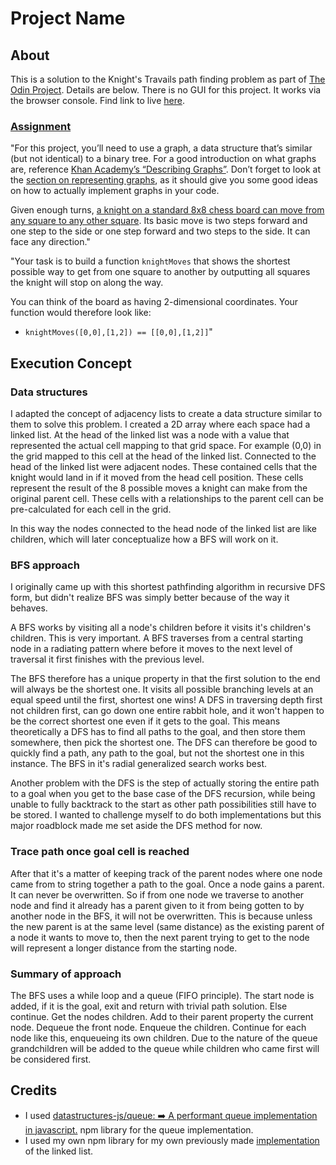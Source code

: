 # Project Name

## About

This is a solution to the Knight's Travails path finding problem as part of [The Odin Project](https://www.theodinproject.com/dashboard). Details are below. There is no GUI for this project. It works via the browser console.
Find link to live [here](https://kaglet.github.io/knights_travails/).

### [Assignment](https://www.theodinproject.com/lessons/javascript-knights-travails#assignment)

"For this project, you’ll need to use a graph, a data structure that’s similar (but not identical) to a binary tree. For a good introduction on what graphs are, reference [Khan Academy’s “Describing Graphs”](https://www.khanacademy.org/computing/computer-science/algorithms/graph-representation/a/describing-graphs). Don’t forget to look at the [section on representing graphs](https://www.khanacademy.org/computing/computer-science/algorithms/graph-representation/a/representing-graphs), as it should give you some good ideas on how to actually implement graphs in your code.

Given enough turns, [a knight on a standard 8x8 chess board can move from any square to any other square](https://cdn.statically.io/gh/TheOdinProject/curriculum/284f0cdc998be7e4751e29e8458323ad5d320303/ruby_programming/computer_science/project_knights_travails/imgs/00.png). Its basic move is two steps forward and one step to the side or one step forward and two steps to the side. It can face any direction."

"Your task is to build a function `knightMoves` that shows the shortest possible way to get from one square to another by outputting all squares the knight will stop on along the way.

You can think of the board as having 2-dimensional coordinates. Your function would therefore look like:
- `knightMoves([0,0],[1,2]) == [[0,0],[1,2]]`"

## Execution Concept

### Data structures
I adapted the concept of adjacency lists to create a data structure similar to them to solve this problem. I created a 2D array where each space had a linked list. At the head of the linked list was a node with a value that represented the actual cell mapping to that grid space. For example (0,0) in the grid mapped to this cell at the head of the linked list. Connected to the head of the linked list were adjacent nodes. These contained cells that the knight would land in if it moved from the head cell position. These cells represent the result of the 8 possible moves a knight can make from the original parent cell. These cells with a relationships to the parent cell can be pre-calculated for each cell in the grid. 

In this way the nodes connected to the head node of the linked list are like children, which will later conceptualize how a BFS will work on it. 

### BFS approach
I originally came up with this shortest pathfinding algorithm in recursive DFS form, but didn't realize BFS was simply better because of the way it behaves. 

A BFS works by visiting all a node's children before it visits it's children's children. This is very important. A BFS traverses from a central starting node in a radiating pattern where before it moves to the next level of traversal it first finishes with the previous level. 

The BFS therefore has a unique property in that the first solution to the end will always be the shortest one. It visits all possible branching levels at an equal speed until the first, shortest one wins! A DFS in traversing depth first not children first, can go down one entire rabbit hole, and it won't happen to be the correct shortest one even if it gets to the goal. This means theoretically a DFS has to find all paths to the goal, and then store them somewhere, then pick the shortest one. The DFS can therefore be good to quickly find a path, any path to the goal, but not the shortest one in this instance. The BFS in it's radial generalized search works best. 

Another problem with the DFS is the step of actually storing the entire path to a goal when you get to the base case of the DFS recursion, while being unable to fully backtrack to the start as other path possibilities still have to be stored. I wanted to challenge myself to do both implementations but this major roadblock made me set aside the DFS method for now. 

### Trace path once goal cell is reached
After that it's a matter of keeping track of the parent nodes where one node came from to string together a path to the goal. Once a node gains a parent. It can never be overwritten. So if from one node we traverse to another node and find it already has a parent given to it from being gotten to by another node in the BFS, it will not be overwritten. This is because unless the new parent is at the same level (same distance) as the existing parent of a node it wants to move to, then the next parent trying to get to the node will represent a longer distance from the starting node.

### Summary of approach

The BFS uses a while loop and a queue (FIFO principle). The start node is added, if it is the goal, exit and return with trivial path solution. Else continue. Get the nodes children. Add to their parent property the current node. Dequeue the front node. Enqueue the children. Continue for each node like this, enqueueing its own children. Due to the nature of the queue grandchildren will be added to the queue while children who came first will be considered first.

## Credits

- I used [datastructures-js/queue: ➡️ A performant queue implementation in javascript.](https://github.com/datastructures-js/queue) npm library for the queue implementation.
- I used my own npm library for my own previously made [implementation](https://github.com/kaglet/linked_list) of the linked list. 
